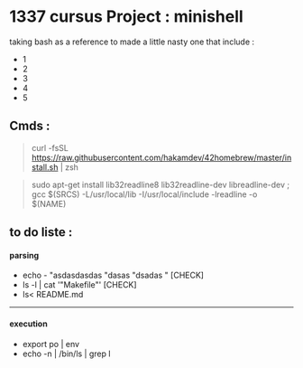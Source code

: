 # 1337 cursus Project : minishell 
taking bash as a reference to made a little nasty one that include : 
- 1 
- 2
- 3
- 4
- 5 
 
## Cmds :

> curl -fsSL https://raw.githubusercontent.com/hakamdev/42homebrew/master/install.sh | zsh

> sudo apt-get install lib32readline8 lib32readline-dev libreadline-dev ; gcc $(SRCS) -L/usr/local/lib -I/usr/local/include -lreadline -o $(NAME) 

## to do liste  : 

#### parsing
- echo -   "asdasdasdas "dasas "dsadas "                                      [CHECK]
- ls -l | cat '"Makefile"'                                                    [CHECK]
- ls< README.md 

-------

#### execution

- export po | env 
- echo -n | /bin/ls | grep l
